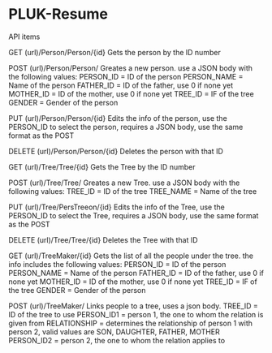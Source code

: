 # PLUK-Resume
API items

GET (url)/Person/Person/{id}
Gets the person by the ID number

POST (url)/Person/Person/
Greates a new person. use a JSON body with the following values:
PERSON_ID = ID of the person
PERSON_NAME = Name of the person
FATHER_ID = ID of the father, use 0 if none yet
MOTHER_ID = ID of the mother, use 0 if none yet
TREE_ID = IF of the tree
GENDER = Gender of the person


PUT (url)/Person/Person/{id}
Edits the info of the person, use the PERSON_ID to select the person, requires a JSON body, use the same format as the POST

DELETE (url)/Person/Person/{id}
Deletes the person with that ID


GET (url)/Tree/Tree/{id}
Gets the Tree by the ID number

POST (url)/Tree/Tree/
Greates a new Tree. use a JSON body with the following values:
TREE_ID = ID of the tree
TREE_NAME = Name of the tree


PUT (url)/Tree/PersTreeon/{id}
Edits the info of the Tree, use the PERSON_ID to select the Tree, requires a JSON body, use the same format as the POST

DELETE (url)/Tree/Tree/{id}
Deletes the Tree with that ID

GET (url)/TreeMaker/{id}
Gets the list of all the people under the tree. the info includes the following values:
PERSON_ID = ID of the person
PERSON_NAME = Name of the person
FATHER_ID = ID of the father, use 0 if none yet
MOTHER_ID = ID of the mother, use 0 if none yet
TREE_ID = IF of the tree
GENDER = Gender of the person

POST (url)/TreeMaker/
Links people to a tree, uses a json body.
TREE_ID = ID of the tree to use
PERSON_ID1 = person 1, the one to whom the relation is given from
RELATIONSHIP = determines the relationship of person 1 with person 2, valid values are SON, DAUGHTER, FATHER, MOTHER
PERSON_ID2 = person 2, the one to whom the relation applies to



